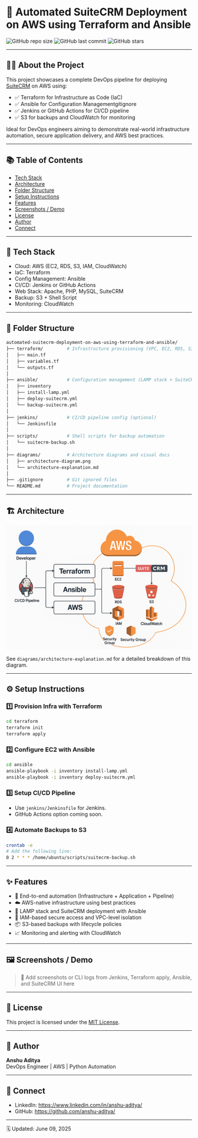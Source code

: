 # 🚀 Automated SuiteCRM Deployment on AWS using Terraform and Ansible

![GitHub repo size](https://img.shields.io/github/repo-size/your-username/automated-suitecrm-deployment-on-aws-using-terraform-and-ansible)
![GitHub last commit](https://img.shields.io/github/last-commit/your-username/automated-suitecrm-deployment-on-aws-using-terraform-and-ansible)
![GitHub stars](https://img.shields.io/github/stars/your-username/automated-suitecrm-deployment-on-aws-using-terraform-and-ansible?style=social)

---

## 🧑‍💻 About the Project

This project showcases a complete DevOps pipeline for deploying [SuiteCRM](https://suitecrm.com/) on AWS using:

- ✅ Terraform for Infrastructure as Code (IaC)
- ✅ Ansible for Configuration Managementgitignore
- ✅ Jenkins or GitHub Actions for CI/CD pipeline
- ✅ S3 for backups and CloudWatch for monitoring

Ideal for DevOps engineers aiming to demonstrate real-world infrastructure automation, secure application delivery, and AWS best practices.

---

## 📚 Table of Contents

- [Tech Stack](#-tech-stack)
- [Architecture](#-architecture)
- [Folder Structure](#-folder-structure)
- [Setup Instructions](#-setup-instructions)
- [Features](#-features)
- [Screenshots / Demo](#-screenshots--demo)
- [License](#-license)
- [Author](#-author)
- [Connect](#-connect)

---

## 🚀 Tech Stack

- Cloud: AWS (EC2, RDS, S3, IAM, CloudWatch)
- IaC: Terraform
- Config Management: Ansible
- CI/CD: Jenkins or GitHub Actions
- Web Stack: Apache, PHP, MySQL, SuiteCRM
- Backup: S3 + Shell Script
- Monitoring: CloudWatch

---

## 🧱 Folder Structure

```bash
automated-suitecrm-deployment-on-aws-using-terraform-and-ansible/
├── terraform/         # Infrastructure provisioning (VPC, EC2, RDS, S3, etc.)
│   ├── main.tf
│   ├── variables.tf
│   └── outputs.tf
│
├── ansible/           # Configuration management (LAMP stack + SuiteCRM setup)
│   ├── inventory
│   ├── install-lamp.yml
│   ├── deploy-suitecrm.yml
│   └── backup-suitecrm.yml
│
├── jenkins/           # CI/CD pipeline config (optional)
│   └── Jenkinsfile
│
├── scripts/           # Shell scripts for backup automation
│   └── suitecrm-backup.sh
│
├── diagrams/          # Architecture diagrams and visual docs
│   ├── architecture-diagram.png
│   └── architecture-explanation.md
│
├── .gitignore         # Git ignored files
└── README.md          # Project documentation
```

---

## 🏗 Architecture

![Architecture Diagram](diagrams/architecture-diagram.png)

See `diagrams/architecture-explanation.md` for a detailed breakdown of this diagram.

---

## ⚙️ Setup Instructions

### 1️⃣ Provision Infra with Terraform

```bash
cd terraform
terraform init
terraform apply
```

### 2️⃣ Configure EC2 with Ansible

```bash
cd ansible
ansible-playbook -i inventory install-lamp.yml
ansible-playbook -i inventory deploy-suitecrm.yml
```

### 3️⃣ Setup CI/CD Pipeline

- Use `jenkins/Jenkinsfile` for Jenkins.
- GitHub Actions option coming soon.

### 4️⃣ Automate Backups to S3

```bash
crontab -e
# Add the following line:
0 2 * * * /home/ubuntu/scripts/suitecrm-backup.sh
```

---

## ✨ Features

- 🔁 End-to-end automation (Infrastructure + Application + Pipeline)
- ☁️ AWS-native infrastructure using best practices
- 🐧 LAMP stack and SuiteCRM deployment with Ansible
- 🔐 IAM-based secure access and VPC-level isolation
- 📦 S3-based backups with lifecycle policies
- 📈 Monitoring and alerting with CloudWatch

---

## 🖼 Screenshots / Demo

> 📌 Add screenshots or CLI logs from Jenkins, Terraform apply, Ansible, and SuiteCRM UI here

---

## 🪪 License

This project is licensed under the [MIT License](LICENSE).

---

## 👤 Author

**Anshu Aditya**  
DevOps Engineer | AWS | Python Automation

---

## 💬 Connect

- LinkedIn: https://www.linkedin.com/in/anshu-aditya/
- GitHub: https://github.com/anshu-aditya/

---

🗓 Updated: June 09, 2025
